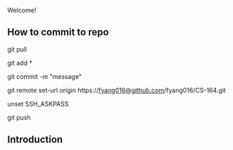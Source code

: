 Welcome!
## How to commit to repo
git pull

git add *

git commit -m "message"

git remote set-url origin https://fyang016@github.com/fyang016/CS-164.git

unset SSH_ASKPASS

git push

## Introduction
